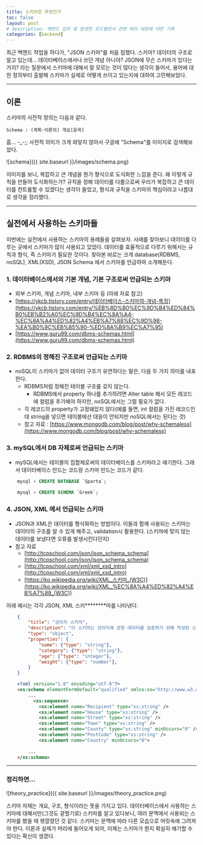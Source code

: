 ```yaml
---
title: 스키마란 무엇인가
toc: false
layout: post
# description: 백엔드 업무 중 발생한 로드밸런서 관련 에러 대응에 대한 기록
categories: [backend]
---
```


최근 백엔드 작업을 하다가, "JSON 스키마"를 처음 접했다. 스키마? 데이터의 구조로 알고 있는데... 데이터베이스에서나 쓰던 개념 아니야? JSON에 무슨 스키마가 있다는 거지? 라는 질문에서 스키마에 대해서 잘 모르는 것이 많다는 생각이 들어서, 용어에 대한 정의부터 출발해 스키마가 실제로 어떻게 쓰이고 있는지에 대하여 고민해보았다.

***

## 이론

스키마의 사전적 정의는 다음과 같다.
```
Schema : (계획·이론의) 개요[윤곽]
```

흠... -_-;;
사전적 의미가 크게 와닿지 않아서 구글에 "Schema"를 이미지로 검색해보았다.

![schema]({{ site.baseurl }}/images/schema.png)

이미지를 보니, 복잡하고 큰 개념을 뭔가 형식으로 도식화한 느낌을 준다. 왜 이렇게 규칙을 만들어 도식화하는가? 규칙을 정해 데이터를 다룸으로써 우리가 복잡하고 큰 데이터를 컨트롤할 수 있겠다는 생각이 들었고, 형식과 규칙을 스키마의 핵심이라고 나름대로 생각을 정리했다. 

***

## 실전에서 사용하는 스키마들

이번에는 실전에서 사용하는 스키마의 용례들을 살펴보자. 사례를 찾아보니 데이터를 다루는 곳에서 스키마가 많이 사용되고 있었다. 데이터를 효율적으로 다루기 위해서는 규칙과 형식, 즉 스키마가 필요한 것이다. 찾아본 바로는 크게 database(RDBMS, noSQL), XML(XSD), JSON Schema 에서 스키마를 언급하여 소개해둔다. 

### 1. 데이터베이스에서의 기본 개념, 기본 구조로써 언급되는 스키마

- 외부 스키마, 개념 스키마, 내부 스키마 등 (아래 자료 참고)
- [https://ykcb.tistory.com/entry/데이터베이스-스키마의-개념-특징](https://ykcb.tistory.com/entry/%EB%8D%B0%EC%9D%B4%ED%84%B0%EB%B2%A0%EC%9D%B4%EC%8A%A4-%EC%8A%A4%ED%82%A4%EB%A7%88%EC%9D%98-%EA%B0%9C%EB%85%90-%ED%8A%B9%EC%A7%95)
- [https://www.guru99.com/dbms-schemas.html](https://www.guru99.com/dbms-schemas.html)

### 2. RDBMS의 정해진 구조로써 언급되는 스키마

- noSQL이 스키마가 없어 데이터 구조가 유연하다는 말은, 다음 두 가지 의미를 내포한다.
    - RDBMS처럼 정해진 테이블 구조를 갖지 않는다.
        - RDBMS에서 property 하나를 추가하려면 Alter table 해서 모든 레코드에 컬럼을 추가해야 하지만, noSQL에서는 그럴 필요가 없다.
    - 각 레코드의 property가 고정돼있지 않다(예를 들면, int 컬럼을 가진 레코드인데 string을 넣으면 테이블에선 대응이 안되지만 noSQL에서는 된다는 것)
    - 참고 자료 : [https://www.mongodb.com/blog/post/why-schemaless](https://www.mongodb.com/blog/post/why-schemaless)

### 3. mySQL에서 DB 자체로써 언급되는 스키마

- mySQL에서는 테이블의 집합체로써의 데이터베이스를 스키마라고 얘기한다. 그래서 데이터베이스 만드는 코드랑 스키마 만드는 코드가 같다.
```SQL
    mysql > CREATE DATABASE `Sparta`;
    
    mysql > CREATE SCHEMA `Greek`;
```

### 4. JSON, XML 에서 언급되는 스키마

- JSON과 XML은 데이터를 형식화하는 방법이다. 이들과 함께 사용되는 스키마는 데이터의 구조를 알 수 있게 해주고, validation시 활용한다. (스키마에 맞지 않는 데이터를 보냈다면 오류를 발생시킨다던지)
- 참고 자료
    - [http://tcpschool.com/json/json_schema_schema](http://tcpschool.com/json/json_schema_schema)
    - [http://tcpschool.com/xml/xml_xsd_intro](http://tcpschool.com/xml/xml_xsd_intro)
    - [https://ko.wikipedia.org/wiki/XML_스키마_(W3C)](https://ko.wikipedia.org/wiki/XML_%EC%8A%A4%ED%82%A4%EB%A7%88_(W3C))

아래 예시는 각각 JSON, XML 스키********마를 나타낸다.
``` JSON
    {
        "title": "강아지 스키마",
        "description": "이 스키마는 강아지에 관한 데이터를 검증하기 위해 작성된 스키마임.",
        "type": "object",
        "properties": {
            "name": {"type": "string"},
            "category": {"type": "string"},
            "age": {"type": "integer"},
            "weight": {"type": "number"},
        }
    }
```
``` XML
    <?xml version="1.0" encoding="utf-8"?>
    <xs:schema elementFormDefault="qualified" xmlns:xs="http://www.w3.org/2001/XMLSchema">
    	...
          <xs:sequence>
            <xs:element name="Recipient" type="xs:string" />
            <xs:element name="House" type="xs:string" />
            <xs:element name="Street" type="xs:string" />
            <xs:element name="Town" type="xs:string" />
            <xs:element name="County" type="xs:string" minOccurs="0" />
            <xs:element name="PostCode" type="xs:string" />
            <xs:element name="Country" minOccurs="0">
    
        ...
    </xs:schema>
```
***
### 정리하면...

![theory_practice]({{ site.baseurl }}/images/theory_practice.png)

스키마 자체는 개요, 구조, 형식이라는 뜻을 가지고 있다. 데이터베이스에서 사용하는 스키마에 대해서만(그것도 겉할기로) 스키마를 알고 있다보니, 여러 문맥에서 사용되는 스키마를 봤을 때 헷깔렸던 것 같다. 스키마는 문맥에 따라 다른 모습으로 머릿속에 그려져야 한다. 이론과 실제가 머리에 들어오게 되어, 이제는 스키마가 뭔지 확실히 얘기할 수 있다는 확신이 생겼다.
